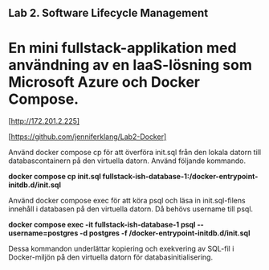 ## Lab 2. Software Lifecycle Management

# En mini fullstack-applikation med användning av en IaaS-lösning som Microsoft Azure och Docker Compose.

[http://172.201.2.225]

[https://github.com/jenniferklang/Lab2-Docker]

Använd docker compose cp för att överföra init.sql från den lokala datorn till databascontainern på den virtuella datorn. Använd följande kommando.

**docker compose cp init.sql fullstack-ish-database-1:/docker-entrypoint-initdb.d/init.sql**

Använd docker compose exec för att köra psql och läsa in init.sql-filens innehåll i databasen på den virtuella datorn. Då behövs username till psql.

**docker compose exec -it fullstack-ish-database-1 psql --username=postgres -d postgres -f /docker-entrypoint-initdb.d/init.sql**

Dessa kommandon underlättar kopiering och exekvering av SQL-fil i Docker-miljön på den virtuella datorn för databasinitialisering.
